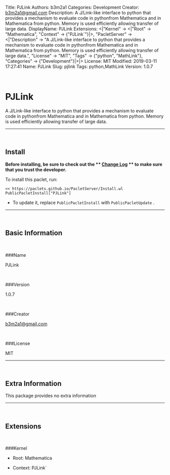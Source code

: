 Title: PJLink
Authors: b3m2a1
Categories: Development
Creator: b3m2a1@gmail.com
Description: A J/Link-like interface to python that provides a mechanism to evaluate code in pythonfrom Mathematica and in Mathematica from python. Memory is used efficiently allowing transfer of large data.
DisplayName: PJLink
Extensions: <|"Kernel" -> <|"Root" -> "Mathematica", "Context" -> {"PJLink`"}|>, "PacletServer" -> <|"Description" -> "A J/Link-like interface to python that provides a mechanism to evaluate code in pythonfrom Mathematica and in Mathematica from python. Memory is used efficiently allowing transfer of large data.", "License" -> "MIT", "Tags" -> {"python", "MathLink"}, "Categories" -> {"Development"}|>|>
License: MIT
Modified: 2019-03-11 17:27:41
Name: PJLink
Slug: pjlink
Tags: python,MathLink
Version: 1.0.7

<a id="pjlink" class="Section" style="width:0;height:0;margin:0;padding:0;">&zwnj;</a>

# PJLink

A J/Link-like interface to python that provides a mechanism to evaluate code in pythonfrom Mathematica and in Mathematica from python. Memory is used efficiently allowing transfer of large data.

---

<a id="install" class="Subsection" style="width:0;height:0;margin:0;padding:0;">&zwnj;</a>

## Install

**Before installing, be sure to check out the ** **[Change Log](https://paclets.github.io/PacletServer/pages/log.html)** ** to make sure that you trust the developer.**

To install this paclet, run:

    << https://paclets.github.io/PacletServer/Install.wl
    PublicPacletInstall["PJLink"]

*  To update it, replace  `PublicPacletInstall` with  `PublicPacletUpdate` . 

---

<a id="basicinformation" class="Subsection" style="width:0;height:0;margin:0;padding:0;">&zwnj;</a>

## Basic Information

<a id="name" class="Subsubsection" style="width:0;height:0;margin:0;padding:0;">&zwnj;</a>

###Name

PJLink

<a id="version" class="Subsubsection" style="width:0;height:0;margin:0;padding:0;">&zwnj;</a>

###Version

1.0.7

<a id="creator" class="Subsubsection" style="width:0;height:0;margin:0;padding:0;">&zwnj;</a>

###Creator

[b3m2a1@gmail.com](mailto:b3m2a1@gmail.com)

<a id="license" class="Subsubsection" style="width:0;height:0;margin:0;padding:0;">&zwnj;</a>

###License

MIT

---

<a id="extrainformation" class="Subsection" style="width:0;height:0;margin:0;padding:0;">&zwnj;</a>

## Extra Information

This package provides no extra information

---

<a id="extensions" class="Subsection" style="width:0;height:0;margin:0;padding:0;">&zwnj;</a>

## Extensions

<a id="kernel" class="Subsubsection" style="width:0;height:0;margin:0;padding:0;">&zwnj;</a>

###Kernel

*  Root: Mathematica

*  Context: PJLink`